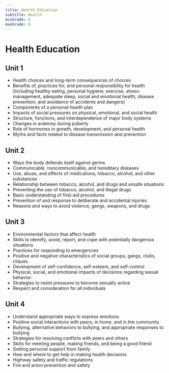 ```yaml
---
title: Health Education
subtitle: Health
minGrade: 6
maxGrade: 6
---
```

# Health Education


## Unit 1
* Health choices and long-term consequences of choices
* Benefits of, practices for, and personal responsibility for health (including healthy eating, personal hygiene, exercise, stress-management, adequate sleep, social and emotional health, disease prevention, and avoidance of accidents and dangers)
* Components of a personal health plan
* Impacts of social pressures on physical, emotional, and social health
* Structure, functions, and interdependence of major body systems
* Changes in anatomy during puberty
* Role of hormones in growth, development, and personal health
* Myths and facts related to disease transmission and prevention

## Unit 2
* Ways the body defends itself against germs
* Communicable, noncommunicable, and hereditary diseases
* Use, abuse, and effects of medications, tobacco, alcohol, and other substances
* Relationship between tobacco, alcohol, and drugs and unsafe situations
* Preventing the use of tobacco, alcohol, and illegal drugs
* Basic understanding of first-aid procedures
* Prevention of and response to deliberate and accidental injuries
* Reasons and ways to avoid violence, gangs, weapons, and drugs

## Unit 3
* Environmental factors that affect health
* Skills to identify, avoid, report, and cope with potentially dangerous situations
* Practices for responding to emergencies
* Positive and negative characteristics of social groups, gangs, clubs, cliques
* Development of self-confidence, self-esteem, and self-control
* Physical, social, and emotional impacts of decisions regarding sexual behavior
* Strategies to resist pressures to become sexually active
* Respect and consideration for all individuals

## Unit 4
* Understand appropriate ways to express emotions
* Positive social interactions with peers, in home, and in the community
* Bullying, alternative behaviors to bullying, and appropriate responses to bullying
* Strategies for resolving conflicts with peers and others
* Skills for meeting people, making friends, and being a good friend
* Getting personal support from family
* How and where to get help in making health decisions
* Highway safety and traffic regulations
* Fire and arson prevention and safety